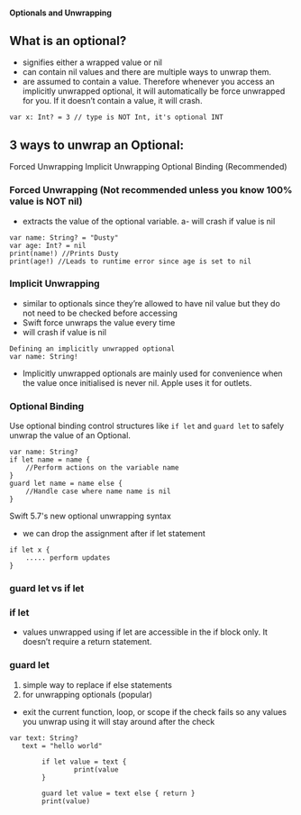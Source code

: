 #### Optionals and Unwrapping

## What is an optional?

- signifies either a wrapped value or nil
- can contain nil values and there are multiple ways to unwrap them.
- are assumed to contain a value. Therefore whenever you access an implicitly unwrapped optional, it will automatically be force unwrapped for you. If it doesn’t contain a value, it will crash.
  
```
var x: Int? = 3 // type is NOT Int, it's optional INT
```
## 3 ways to unwrap an Optional:

Forced Unwrapping
Implicit Unwrapping
Optional Binding (Recommended)

### Forced Unwrapping (Not recommended unless you know 100% value is NOT nil)

- extracts the value of the optional variable.
a- will crash if value is nil

```
var name: String? = "Dusty"
var age: Int? = nil
print(name!) //Prints Dusty
print(age!) //Leads to runtime error since age is set to nil
```

### Implicit Unwrapping

- similar to optionals since they’re allowed to have nil value but they do not need to be checked before accessing
- Swift force unwraps the value every time
- will crash if value is nil

```
Defining an implicitly unwrapped optional
var name: String!
```

- Implicitly unwrapped optionals are mainly used for convenience when the value once initialised is never nil. Apple uses it for outlets. 

### Optional Binding

Use optional binding control structures like `if let` and `guard let` to safely unwrap the value of an Optional.

```
var name: String?
if let name = name {
	//Perform actions on the variable name
}
guard let name = name else {
	//Handle case where name name is nil
}
```

Swift 5.7's new optional unwrapping syntax
- we can drop the assignment after if let statement 
```
if let x { 
	..... perform updates
}
```

### guard let vs if let 

### if let 
- values unwrapped using if let are accessible in the if block only. It doesn’t require a return statement.

### guard let

1. simple way to replace if else statements 
2. for unwrapping optionals (popular)

- exit the current function, loop, or scope if the check fails so any values you unwrap using it will stay around after the check

```
var text: String?
   text = "hello world"
		
		if let value = text { 
				print(value
		}

		guard let value = text else { return }
		print(value)
```
